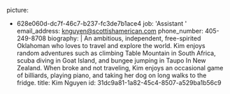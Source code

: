 picture:
  - 628e060d-dc7f-46c7-b237-fc3de7b1ace4
job: 'Assistant '
email_address: knguyen@scottishamerican.com
phone_number: 405-249-8708
biography: |
  An ambitious, independent, free-spirited Oklahoman who loves to travel
  and explore the world. Kim enjoys random adventures such as climbing
  Table Mountain in South Africa, scuba diving in Goat Island, and
  bungee jumping in Taupo In New Zealand. When broke and not traveling,
  Kim enjoys an occasional game of billiards, playing piano, and taking
  her dog on long walks to the fridge.
title: Kim Nguyen
id: 31dc9a81-1a82-45c4-8507-a529ba1b56c9
